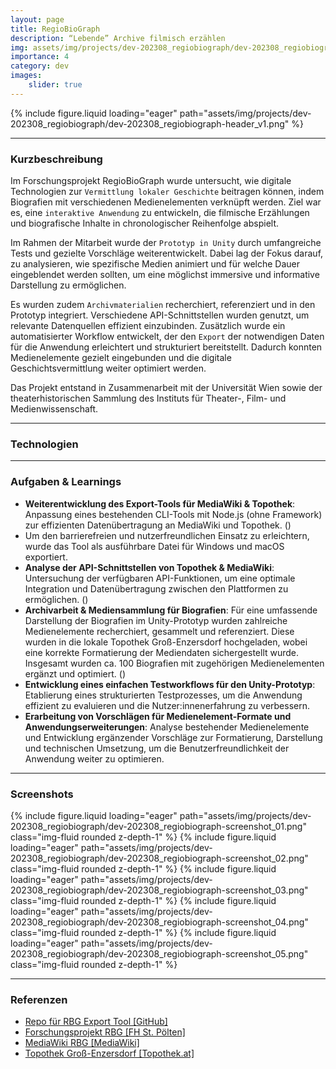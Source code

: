 ```yaml
---
layout: page
title: RegioBioGraph
description: “Lebende” Archive filmisch erzählen
img: assets/img/projects/dev-202308_regiobiograph/dev-202308_regiobiograph_thumbnail_v1.png
importance: 4
category: dev
images:
    slider: true
---
```


<div class="header-pic">
    {% include figure.liquid loading="eager" path="assets/img/projects/dev-202308_regiobiograph/dev-202308_regiobiograph-header_v1.png" %}
</div>

---
### Kurzbeschreibung
Im Forschungsprojekt RegioBioGraph wurde untersucht, wie digitale Technologien zur `Vermittlung lokaler Geschichte` beitragen können, 
indem Biografien mit verschiedenen Medienelementen verknüpft werden. Ziel war es, eine `interaktive Anwendung` zu entwickeln, die 
filmische Erzählungen und biografische Inhalte in chronologischer Reihenfolge abspielt.

Im Rahmen der Mitarbeit wurde der `Prototyp in Unity` durch umfangreiche Tests und gezielte Vorschläge weiterentwickelt. Dabei lag der Fokus darauf,
zu analysieren, wie spezifische Medien animiert und für welche Dauer eingeblendet werden sollten, um eine möglichst immersive und
informative Darstellung zu ermöglichen.

Es wurden zudem `Archivmaterialien` recherchiert, referenziert und in den Prototyp integriert. 
Verschiedene API-Schnittstellen wurden genutzt, um relevante Datenquellen effizient einzubinden. Zusätzlich wurde ein 
automatisierter Workflow entwickelt, der den `Export` der notwendigen Daten für die Anwendung erleichtert und 
strukturiert bereitstellt. Dadurch konnten Medienelemente gezielt eingebunden und die digitale Geschichtsvermittlung weiter optimiert werden.

Das Projekt entstand in Zusammenarbeit mit der Universität Wien sowie der theaterhistorischen Sammlung des Instituts 
für Theater-, Film- und Medienwissenschaft.

---
### Technologien
<i title="Node.js" class="techstack fa-brands fa-node-js"></i>
<i title="MediaWiki" class="techstack fa-brands fa-wikipedia-w"></i>
<i title="Github" class="techstack fa-brands fa-github"></i>

---
### Aufgaben & Learnings

- **Weiterentwicklung des Export-Tools für MediaWiki & Topothek**: 
Anpassung eines bestehenden CLI-Tools mit Node.js (ohne Framework) zur effizienten Datenübertragung an MediaWiki und Topothek. (<i class="fa-solid fa-plus"></i>)
- Um den barrierefreien und nutzerfreundlichen Einsatz zu erleichtern, wurde das Tool als ausführbare Datei für Windows und macOS exportiert.
- **Analyse der API-Schnittstellen von Topothek & MediaWiki**: Untersuchung der verfügbaren API-Funktionen, um eine 
optimale Integration und Datenübertragung zwischen den Plattformen zu ermöglichen. (<i class="fa-solid fa-plus"></i>)
- **Archivarbeit & Mediensammlung für Biografien**: Für eine umfassende Darstellung der Biografien im Unity-Prototyp 
wurden zahlreiche Medienelemente recherchiert, gesammelt und referenziert. Diese wurden in die lokale Topothek Groß-Enzersdorf 
hochgeladen, wobei eine korrekte Formatierung der Mediendaten sichergestellt wurde. Insgesamt wurden ca. 100 Biografien mit 
zugehörigen Medienelementen ergänzt und optimiert. (<i class="fa-solid fa-plus"></i>)
- **Entwicklung eines einfachen Testworkflows für den Unity-Prototyp**: Etablierung eines strukturierten Testprozesses, 
um die Anwendung effizient zu evaluieren und die Nutzer:innenerfahrung zu verbessern. 
- **Erarbeitung von Vorschlägen für Medienelement-Formate und Anwendungserweiterungen**: Analyse bestehender Medienelemente
und Entwicklung ergänzender Vorschläge zur Formatierung, Darstellung und technischen Umsetzung, um die Benutzerfreundlichkeit 
der Anwendung weiter zu optimieren. 

---
### Screenshots
<swiper-container keyboard="true" navigation="true" pagination="true" pagination-clickable="true" pagination-dynamic-bullets="true" rewind="true">
  <swiper-slide>{% include figure.liquid loading="eager" path="assets/img/projects/dev-202308_regiobiograph/dev-202308_regiobiograph-screenshot_01.png" class="img-fluid rounded z-depth-1" %}</swiper-slide>
  <swiper-slide>{% include figure.liquid loading="eager" path="assets/img/projects/dev-202308_regiobiograph/dev-202308_regiobiograph-screenshot_02.png" class="img-fluid rounded z-depth-1" %}</swiper-slide>
  <swiper-slide>{% include figure.liquid loading="eager" path="assets/img/projects/dev-202308_regiobiograph/dev-202308_regiobiograph-screenshot_03.png" class="img-fluid rounded z-depth-1" %}</swiper-slide>
  <swiper-slide>{% include figure.liquid loading="eager" path="assets/img/projects/dev-202308_regiobiograph/dev-202308_regiobiograph-screenshot_04.png" class="img-fluid rounded z-depth-1" %}</swiper-slide>
  <swiper-slide>{% include figure.liquid loading="eager" path="assets/img/projects/dev-202308_regiobiograph/dev-202308_regiobiograph-screenshot_05.png" class="img-fluid rounded z-depth-1" %}</swiper-slide>
</swiper-container>

---
### Referenzen
- <a href="https://github.com/untitled-soundtrack/rgb-json-translator">Repo für RBG Export Tool [GitHub]</a>
- <a href="https://research.fhstp.ac.at/projekte/regiobiograph">Forschungsprojekt RBG [FH St. Pölten]</a>
- <a href="https://regiobiograph.media.fhstp.ac.at/wiki/Hauptseite">MediaWiki RBG [MediaWiki]</a>
- <a href="https://gross-enzersdorf.topothek.at/">Topothek Groß-Enzersdorf [Topothek.at]</a>